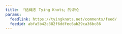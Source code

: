 ```yaml
---
title: 「结绳志 Tying Knots」的评论
params:
  feedlink: https://tyingknots.net/comments/feed/
  feedid: abfa5b42c382f6ddfec6ab29ca36bc86
---
```

